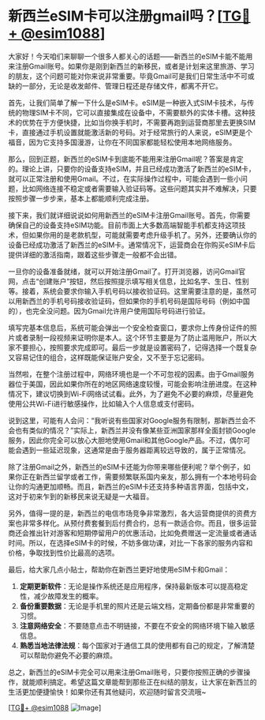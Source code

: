 # 新西兰eSIM卡可以注册gmail吗？[[TG💪+ @esim1088](https://t.me/s/esim1088)]

大家好！今天咱们来聊聊一个很多人都关心的话题——新西兰的eSIM卡能不能用来注册Gmail账号。如果你是刚到新西兰的新移民，或者是计划来这里旅游、学习的朋友，这个问题可能对你来说非常重要。毕竟Gmail可是我们日常生活中不可或缺的一部分，无论是收发邮件、管理日程还是存储文件，都离不开它。

首先，让我们简单了解一下什么是eSIM卡。eSIM是一种嵌入式SIM卡技术，与传统的物理SIM卡不同，它可以直接集成在设备中，不需要额外的实体卡槽。这种技术的优势在于方便快捷，比如当你换手机时，不需要再跑到运营商那里去更换SIM卡，直接通过手机设置就能激活新的号码。对于经常旅行的人来说，eSIM更是个福音，因为它支持多国漫游，让你在不同国家都能轻松使用本地网络服务。

那么，回到正题，新西兰的eSIM卡到底能不能用来注册Gmail呢？答案是肯定的。理论上讲，只要你的设备支持eSIM，并且已经成功激活了新西兰的eSIM卡，就可以正常注册和使用Gmail。不过，在实际操作过程中，可能会遇到一些小问题，比如网络连接不稳定或者需要输入验证码等。这些问题其实并不难解决，只要按照步骤一步步来，基本上都能顺利完成注册。

接下来，我们就详细说说如何用新西兰的eSIM卡注册Gmail账号。首先，你需要确保自己的设备支持eSIM功能。目前市面上大多数高端智能手机都支持这项技术，但如果你用的是老款机型，可能就需要考虑升级手机了。另外，还要确认你的设备已经成功激活了新西兰的eSIM卡。通常情况下，运营商会在你购买eSIM卡后提供详细的激活指南，跟着这些步骤走一般都不会出错。

一旦你的设备准备就绪，就可以开始注册Gmail了。打开浏览器，访问Gmail官网，点击“创建账户”按钮，然后按照提示填写相关信息，比如名字、生日、性别等。接着，系统会要求你输入手机号码以接收验证码。这里需要注意的是，虽然可以用新西兰的手机号码接收验证码，但如果你的手机号码是国际号码（例如中国的），也完全没问题。因为Gmail允许用户使用国际号码进行验证。

填写完基本信息后，系统可能会弹出一个安全检查窗口，要求你上传身份证件的照片或者录制一段视频来证明你是本人。这个环节主要是为了防止滥用账户，所以大家不要担心，按照要求完成即可。最后一步就是设置密码了，记得选择一个既复杂又容易记住的组合，这样既能保证账户安全，又不至于忘记密码。

当然啦，在整个注册过程中，网络环境也是一个不可忽视的因素。由于Gmail服务器位于美国，因此如果你所在的地区网络速度较慢，可能会影响注册进度。在这种情况下，建议切换到Wi-Fi网络试试看。此外，为了避免不必要的麻烦，尽量避免使用公共Wi-Fi进行敏感操作，比如输入个人信息或支付密码。

说到这里，可能有人会问：“我听说有些国家对Google服务有限制，那新西兰会不会也有类似的情况？”实际上，新西兰并没有像某些亚洲国家那样全面封锁Google服务，因此你完全可以放心大胆地使用Gmail和其他Google产品。不过，偶尔可能会遇到一些延迟现象，这通常是由于服务器距离较远导致的，属于正常情况。

除了注册Gmail之外，新西兰的eSIM卡还能为你带来哪些便利呢？举个例子，如果你正在新西兰留学或者工作，需要频繁联系国内亲友，那么拥有一个本地号码会让你的沟通更加顺畅。而且，新西兰的eSIM卡还支持多种语言界面，包括中文，这对于初来乍到的新移民来说无疑是一大福音。

另外，值得一提的是，新西兰的电信市场竞争非常激烈，各大运营商提供的资费方案也非常多样化。从预付费套餐到后付费合约，总有一款适合你。而且，很多运营商还会推出针对游客和短期停留用户的优惠活动，比如免费赠送一定流量或者通话时间。所以，在选择eSIM卡的时候，不妨多做功课，对比一下各家的服务内容和价格，争取找到性价比最高的选项。

最后，给大家几点小贴士，帮助你在新西兰更好地使用eSIM卡和Gmail：

1. **定期更新软件**：无论是操作系统还是应用程序，保持最新版本可以提高稳定性，减少故障发生的概率。
2. **备份重要数据**：无论是手机里的照片还是云端文档，定期备份都是非常重要的习惯。
3. **注意网络安全**：不要随意点击不明链接，不要在不安全的网络环境下输入敏感信息。
4. **熟悉当地法律法规**：每个国家对于通信工具的使用都有自己的规定，了解清楚可以帮助你避免不必要的麻烦。

总之，新西兰的eSIM卡完全可以用来注册Gmail账号，只要你按照正确的步骤操作，就能顺利搞定。希望这篇文章能帮到那些正在纠结的朋友，让大家在新西兰的生活更加便捷愉快！如果你还有其他疑问，欢迎随时留言交流哦~

[[TG💪+ @esim1088](https://t.me/s/esim1088) ![Image](https://i.postimg.cc/4NQfJmqS/Snipaste-2025-05-13-00-14-12.png)]